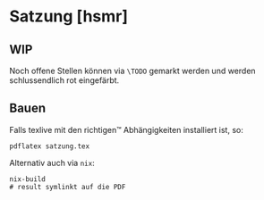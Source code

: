 # Satzung [hsmr]

## WIP
Noch offene Stellen können via `\TODO` gemarkt werden und werden schlussendlich
rot eingefärbt.


## Bauen

Falls texlive mit den richtigen™ Abhängigkeiten installiert ist, so:

```
pdflatex satzung.tex
```

Alternativ auch via `nix`:

```
nix-build
# result symlinkt auf die PDF
```
